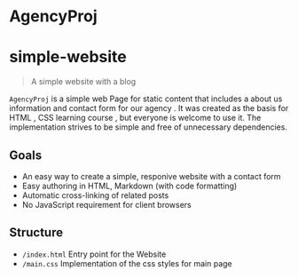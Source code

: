 # AgencyProj

# simple-website

> A simple website with a blog

`AgencyProj` is a simple  web Page  for static content that includes a about us information and contact form for  our agency .
It was created as the basis for HTML , CSS learning course , but everyone is welcome to use it.
The implementation strives to be simple and free of unnecessary dependencies.

## Goals

- An easy way to create a simple, responive  website with a contact form
- Easy authoring in HTML, Markdown (with code formatting)
- Automatic cross-linking of related posts
- No JavaScript requirement for client browsers

## Structure

- `/index.html` Entry point for the Website 
- `/main.css` Implementation of the css styles for main page 


